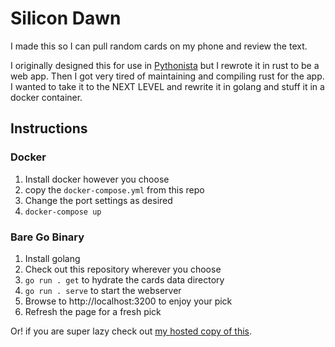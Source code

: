 # Silicon Dawn

I made this so I can pull random cards on my phone and review the text.

I originally designed this for use in [Pythonista](http://omz-software.com/pythonista/) but I rewrote it in rust to be a web app.
Then I got very tired of maintaining and compiling rust for the app.
I wanted to take it to the NEXT LEVEL and rewrite it in golang and stuff it in a docker container.


## Instructions

### Docker

1. Install docker however you choose
1. copy the `docker-compose.yml` from this repo
1. Change the port settings as desired
1. `docker-compose up`

### Bare Go Binary

1. Install golang
1. Check out this repository wherever you choose
1. `go run . get` to hydrate the cards data directory
1. `go run . serve` to start the webserver
1. Browse to http://localhost:3200 to enjoy your pick
1. Refresh the page for a fresh pick

Or! if you are super lazy check out [my hosted copy of this](https://silicon-dawn.cards).